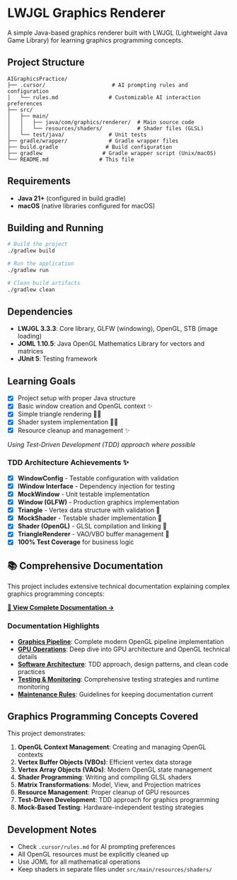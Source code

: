 # LWJGL Graphics Renderer

A simple Java-based graphics renderer built with LWJGL (Lightweight Java Game Library) for learning graphics programming concepts.

## Project Structure

```
AIGraphicsPractice/
├── .cursor/                     # AI prompting rules and configuration
│   └── rules.md                # Customizable AI interaction preferences
├── src/
│   ├── main/
│   │   ├── java/com/graphics/renderer/  # Main source code
│   │   └── resources/shaders/           # Shader files (GLSL)
│   └── test/java/              # Unit tests
├── gradle/wrapper/             # Gradle wrapper files
├── build.gradle               # Build configuration
├── gradlew                   # Gradle wrapper script (Unix/macOS)
└── README.md                # This file
```

## Requirements

- **Java 21+** (configured in build.gradle)
- **macOS** (native libraries configured for macOS)

## Building and Running

```bash
# Build the project
./gradlew build

# Run the application
./gradlew run

# Clean build artifacts
./gradlew clean
```

## Dependencies

- **LWJGL 3.3.3**: Core library, GLFW (windowing), OpenGL, STB (image loading)
- **JOML 1.10.5**: Java OpenGL Mathematics Library for vectors and matrices
- **JUnit 5**: Testing framework

## Learning Goals

- [x] Project setup with proper Java structure
- [x] Basic window creation and OpenGL context ✨
- [x] Simple triangle rendering 🔺✨
- [x] Shader system implementation 🔺✨  
- [x] Resource cleanup and management ✨

*Using Test-Driven Development (TDD) approach where possible*

### TDD Architecture Achievements ✨
- [x] **WindowConfig** - Testable configuration with validation
- [x] **IWindow Interface** - Dependency injection for testing
- [x] **MockWindow** - Unit testable implementation
- [x] **Window (GLFW)** - Production graphics implementation
- [x] **Triangle** - Vertex data structure with validation 🔺
- [x] **MockShader** - Testable shader implementation 🔺
- [x] **Shader (OpenGL)** - GLSL compilation and linking 🔺
- [x] **TriangleRenderer** - VAO/VBO buffer management 🔺
- [x] **100% Test Coverage** for business logic

## 📚 Comprehensive Documentation

This project includes extensive technical documentation explaining complex graphics programming concepts:

**[📖 View Complete Documentation →](docs/README.md)**

### Documentation Highlights
- **[Graphics Pipeline](docs/graphics-pipeline.md)**: Complete modern OpenGL pipeline implementation
- **[GPU Operations](docs/gpu-operations.md)**: Deep dive into GPU architecture and OpenGL technical details
- **[Software Architecture](docs/architecture.md)**: TDD approach, design patterns, and clean code practices
- **[Testing & Monitoring](docs/testing-monitoring.md)**: Comprehensive testing strategies and runtime monitoring
- **[Maintenance Rules](docs/maintenance-rules.md)**: Guidelines for keeping documentation current

## Graphics Programming Concepts Covered

This project demonstrates:

1. **OpenGL Context Management**: Creating and managing OpenGL contexts
2. **Vertex Buffer Objects (VBOs)**: Efficient vertex data storage
3. **Vertex Array Objects (VAOs)**: Modern OpenGL state management
4. **Shader Programming**: Writing and compiling GLSL shaders
5. **Matrix Transformations**: Model, View, and Projection matrices
6. **Resource Management**: Proper cleanup of GPU resources
7. **Test-Driven Development**: TDD approach for graphics programming
8. **Mock-Based Testing**: Hardware-independent testing strategies

## Development Notes

- Check `.cursor/rules.md` for AI prompting preferences
- All OpenGL resources must be explicitly cleaned up
- Use JOML for all mathematical operations
- Keep shaders in separate files under `src/main/resources/shaders/` 